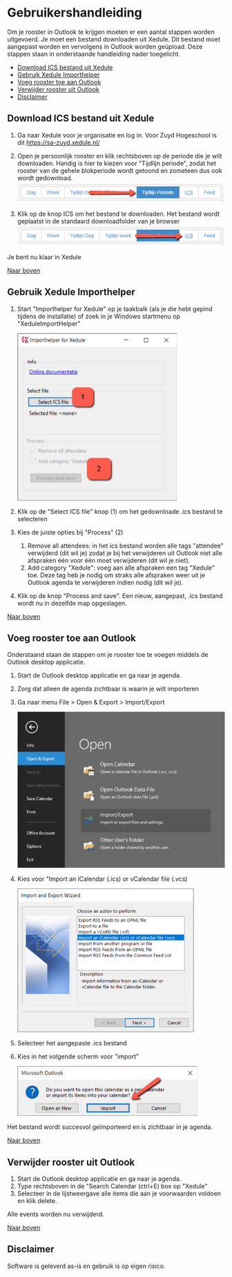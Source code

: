 # Gebruikershandleiding

Om je rooster in Outlook te krijgen moeten er een aantal stappen worden uitgevoerd. Je moet een bestand downloaden uit Xedule. Dit bestand moet aangepast worden en vervolgens in Outlook worden geüpload. Deze stappen staan in onderstaande handleiding nader toegelicht. 

- [Download ICS bestand uit Xedule](#download-ics-bestand-uit-xedule)
- [Gebruik Xedule Importhelper](#gebruik-xedule-importhelper)
- [Voeg rooster toe aan Outlook](#voeg-rooster-toe-aan-outlook)
- [Verwijder rooster uit Outlook](#verwijder-rooster-uit-outlook)
- [Disclaimer](#disclaimer)

## Download ICS bestand uit Xedule

1. Ga naar Xedule voor je organisatie en log in. Voor Zuyd Hogeschool is dit https://sa-zuyd.xedule.nl/

2. Open je persoonlijk rooster en klik rechtsboven op de periode die je wilt downloaden. Handig is hier te kiezen voor "Tijdlijn periode", zodat het rooster van de gehele blokperiode wordt getoond en zometeen dus ook wordt gedownload. 
![Kies tijdlijn periode](manualxedule01.png)

3. Klik op de knop ICS om het bestand te downloaden. Het bestand wordt geplaatst in de standaard downloadfolder van je browser 
![Kies ICS](manualxedule02.png)

Je bent nu klaar in Xedule

[Naar boven](#gebruikershandleiding)

## Gebruik Xedule Importhelper

1. Start "Importhelper for Xedule" op je taakbalk (als je die hebt gepind tijdens de installatie) of zoek in je Windows startmenu op "XeduleImportHelper"

   ![Kies ICS](manualimporthelper01.png)

2. Klik op de "Select ICS file" knop (1) om het gedownloade .ics bestand te selecteren

3. Kies de juiste opties bij "Process" (2)
    1. Remove all attendees: in het ics bestand worden alle tags "attendee" verwijderd (dit wil je) zodat je bij het verwijderen uit Outlook niet alle afspraken één voor één moet verwijderen (dit wil je niet).
    2. Add category "Xedule": voeg aan alle afspraken een tag "Xedule" toe. Deze tag heb je nodig om straks alle afspraken weer uit je Outlook agenda te verwijderen indien nodig (dit wil je).

5. Klik op de knop "Process and save". Een nieuw, aangepast, .ics bestand wordt nu in dezelfde map opgeslagen.

[Naar boven](#gebruikershandleiding)

## Voeg rooster toe aan Outlook

Onderstaand staan de stappen om je rooster toe te voegen middels de Outlook desktop applicatie.

1. Start de Outlook desktop applicatie en ga naar je agenda.
2. Zorg dat alleen de agenda zichtbaar is waarin je wilt importeren
3. Ga naar menu File > Open & Export > Import/Export 
   
   ![Import/Export](manualoutlook01.png)
4. Kies voor "Import an iCalendar (.ics) or vCalendar file (.vcs) 
   
   ![Kies ics](manualoutlook02.png)
5. Selecteer het aangepaste .ics bestand
6. Kies in het volgende scherm voor "import" 
   
   ![Import](manualoutlook03.png)

Het bestand wordt succesvol geïmporteerd en is zichtbaar in je agenda.

[Naar boven](#gebruikershandleiding)

## Verwijder rooster uit Outlook

1. Start de Outlook desktop applicatie en ga naar je agenda.
2. Type rechtsboven in de "Search Calendar (ctrl+E) box op "Xedule"
3. Selecteer in de lijstweergave alle items die aan je voorwaarden voldoen en klik delete.

Alle events worden nu verwijderd. 

[Naar boven](#gebruikershandleiding)

## Disclaimer

Software is geleverd as-is en gebruik is op eigen risico.
